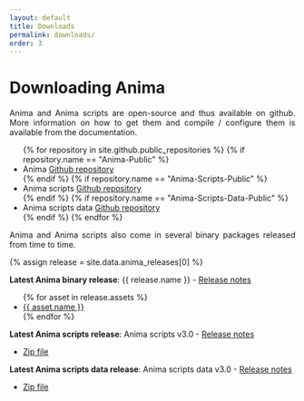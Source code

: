 ```yaml
---
layout: default
title: Downloads
permalink: downloads/
order: 3
---
```


# Downloading Anima

<p align="justify">Anima and Anima scripts are open-source and thus available on github. More information on how to get them and compile / configure them is available from the documentation.</p>

<ul>
{% for repository in site.github.public_repositories %}
{% if repository.name == "Anima-Public" %}
<li>Anima <a href="{{ repository.html_url }}">Github repository</a></li>
{% endif %}
{% if repository.name == "Anima-Scripts-Public" %}
<li>Anima scripts <a href="{{ repository.html_url }}">Github repository</a></li>
{% endif %}
{% if repository.name == "Anima-Scripts-Data-Public" %}
<li>Anima scripts data <a href="{{ repository.html_url }}">Github repository</a></li>
{% endif %}
{% endfor %}
</ul>

<p align="justify">
Anima and Anima scripts also come in several binary packages released from time to time.
</p>

{% assign release = site.data.anima_releases[0] %}
<p align="justify">
<strong>Latest Anima binary release</strong>: {{ release.name }} - <a href="{{ release.html_url }}">Release notes</a>
</p>
<ul>
{% for asset in release.assets %}
<li>
<a href="{{ asset.browser_download_url }}">{{ asset.name }}</a>
</li>
{% endfor %}
</ul>

<p align="justify">
<strong>Latest Anima scripts release</strong>: Anima scripts v3.0 - <a href="https://github.com/Inria-Visages/Anima-Scripts-Public/releases/tag/v3.0">Release notes</a>
</p>
<ul>
<li>
<a href="https://github.com/Inria-Visages/Anima-Scripts-Public/archive/v3.0.zip">Zip file</a>
</li>
</ul>

<p align="justify">
<strong>Latest Anima scripts data release</strong>: Anima scripts data v3.0 - <a href="https://github.com/Inria-Visages/Anima-Scripts-Data-Public/releases/tag/v3.0">Release notes</a>
</p>
<ul>
<li>
<a href="https://github.com/Inria-Visages/Anima-Scripts-Data-Public/releases/download/v3.0/Anima-Scripts-Data-Public.zip">Zip file</a>
</li>
</ul>

